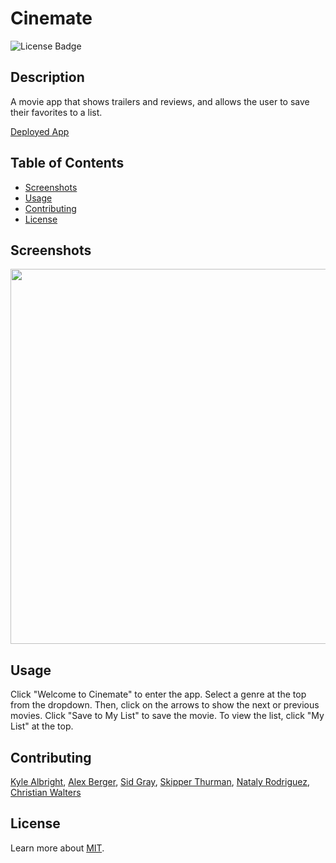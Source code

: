 # Cinemate

![License Badge](https://img.shields.io/badge/license-MIT-blue)

## Description

A movie app that shows trailers and reviews, and allows the user to save their favorites to a list. 

[Deployed App](https://aberger3647.github.io/cinemate/)  
  
## Table of Contents
- [Screenshots](#screenshots)
- [Usage](#usage)
- [Contributing](#contributing)
- [License](#license)
  
## Screenshots
<img src="https://user-images.githubusercontent.com/110487869/199381887-2bf7a0d0-99f0-4375-aec2-a80e3c39572f.png" width="600">

## Usage
Click "Welcome to Cinemate" to enter the app. Select a genre at the top from the dropdown. Then, click on the arrows to show the next or previous movies. Click "Save to My List" to save the movie. To view the list, click "My List" at the top.

 
## Contributing
[Kyle Albright](https://github.com/KyleAlbright), [Alex Berger](https://github.com/aberger3647), [Sid Gray](https://github.com/sidgray80), [Skipper Thurman](https://github.com/skip-thurm), [Nataly Rodriguez](https://github.com/uhdznataly), [Christian Walters](https://github.com/christianwalters)

  
## License
Learn more about [MIT](https://choosealicense.com/licenses/mit/).
